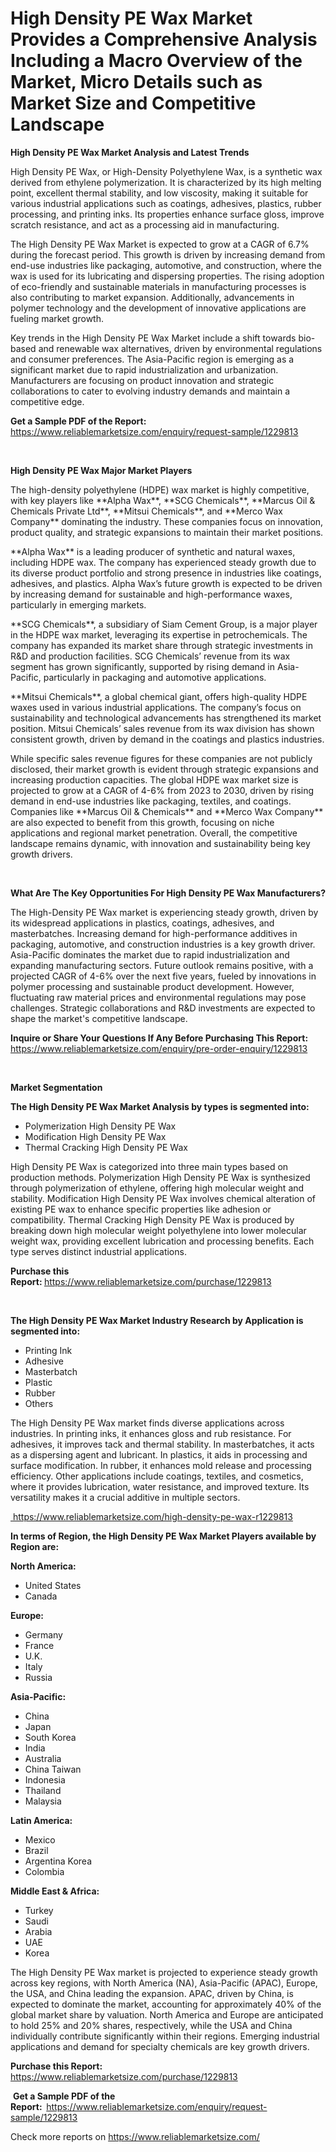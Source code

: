 <p><h1>High Density PE Wax Market Provides a Comprehensive Analysis Including a Macro Overview of the Market, Micro Details such as Market Size and Competitive Landscape</h1></p><p><strong>High Density PE Wax Market Analysis and Latest Trends</strong></p>
<p><p>High Density PE Wax, or High-Density Polyethylene Wax, is a synthetic wax derived from ethylene polymerization. It is characterized by its high melting point, excellent thermal stability, and low viscosity, making it suitable for various industrial applications such as coatings, adhesives, plastics, rubber processing, and printing inks. Its properties enhance surface gloss, improve scratch resistance, and act as a processing aid in manufacturing.</p><p>The High Density PE Wax Market is expected to grow at a CAGR of 6.7% during the forecast period. This growth is driven by increasing demand from end-use industries like packaging, automotive, and construction, where the wax is used for its lubricating and dispersing properties. The rising adoption of eco-friendly and sustainable materials in manufacturing processes is also contributing to market expansion. Additionally, advancements in polymer technology and the development of innovative applications are fueling market growth.</p><p>Key trends in the High Density PE Wax Market include a shift towards bio-based and renewable wax alternatives, driven by environmental regulations and consumer preferences. The Asia-Pacific region is emerging as a significant market due to rapid industrialization and urbanization. Manufacturers are focusing on product innovation and strategic collaborations to cater to evolving industry demands and maintain a competitive edge.</p></p>
<p><strong>Get a Sample PDF of the Report:&nbsp;</strong> <a href="https://www.reliablemarketsize.com/enquiry/request-sample/1229813?utm_campaign=1103&utm_medium=2&utm_source=Github&utm_content=ia&utm_term=27012025&utm_id=high-density-pe-wax">https://www.reliablemarketsize.com/enquiry/request-sample/1229813</a></p>
<p>&nbsp;</p>
<p><strong>High Density PE Wax Major Market Players</strong></p>
<p><p>The high-density polyethylene (HDPE) wax market is highly competitive, with key players like **Alpha Wax**, **SCG Chemicals**, **Marcus Oil & Chemicals Private Ltd**, **Mitsui Chemicals**, and **Merco Wax Company** dominating the industry. These companies focus on innovation, product quality, and strategic expansions to maintain their market positions.</p><p>**Alpha Wax** is a leading producer of synthetic and natural waxes, including HDPE wax. The company has experienced steady growth due to its diverse product portfolio and strong presence in industries like coatings, adhesives, and plastics. Alpha Wax’s future growth is expected to be driven by increasing demand for sustainable and high-performance waxes, particularly in emerging markets.</p><p>**SCG Chemicals**, a subsidiary of Siam Cement Group, is a major player in the HDPE wax market, leveraging its expertise in petrochemicals. The company has expanded its market share through strategic investments in R&D and production facilities. SCG Chemicals’ revenue from its wax segment has grown significantly, supported by rising demand in Asia-Pacific, particularly in packaging and automotive applications.</p><p>**Mitsui Chemicals**, a global chemical giant, offers high-quality HDPE waxes used in various industrial applications. The company’s focus on sustainability and technological advancements has strengthened its market position. Mitsui Chemicals’ sales revenue from its wax division has shown consistent growth, driven by demand in the coatings and plastics industries.</p><p>While specific sales revenue figures for these companies are not publicly disclosed, their market growth is evident through strategic expansions and increasing production capacities. The global HDPE wax market size is projected to grow at a CAGR of 4-6% from 2023 to 2030, driven by rising demand in end-use industries like packaging, textiles, and coatings. Companies like **Marcus Oil & Chemicals** and **Merco Wax Company** are also expected to benefit from this growth, focusing on niche applications and regional market penetration. Overall, the competitive landscape remains dynamic, with innovation and sustainability being key growth drivers.</p></p>
<p>&nbsp;</p>
<p><strong>What Are The Key Opportunities For High Density PE Wax Manufacturers?</strong></p>
<p><p>The High-Density PE Wax market is experiencing steady growth, driven by its widespread applications in plastics, coatings, adhesives, and masterbatches. Increasing demand for high-performance additives in packaging, automotive, and construction industries is a key growth driver. Asia-Pacific dominates the market due to rapid industrialization and expanding manufacturing sectors. Future outlook remains positive, with a projected CAGR of 4-6% over the next five years, fueled by innovations in polymer processing and sustainable product development. However, fluctuating raw material prices and environmental regulations may pose challenges. Strategic collaborations and R&D investments are expected to shape the market's competitive landscape.</p></p>
<p><strong>Inquire or Share Your Questions If Any Before Purchasing This Report:</strong> <a href="https://www.reliablemarketsize.com/enquiry/pre-order-enquiry/1229813?utm_campaign=1103&utm_medium=2&utm_source=Github&utm_content=ia&utm_term=27012025&utm_id=high-density-pe-wax">https://www.reliablemarketsize.com/enquiry/pre-order-enquiry/1229813</a></p>
<p>&nbsp;</p>
<p><strong>Market Segmentation</strong></p>
<p><strong>The High Density PE Wax Market Analysis by types is segmented into:</strong></p>
<p><ul><li>Polymerization High Density PE Wax</li><li>Modification High Density PE Wax</li><li>Thermal Cracking High Density PE Wax</li></ul></p>
<p><p>High Density PE Wax is categorized into three main types based on production methods. Polymerization High Density PE Wax is synthesized through polymerization of ethylene, offering high molecular weight and stability. Modification High Density PE Wax involves chemical alteration of existing PE wax to enhance specific properties like adhesion or compatibility. Thermal Cracking High Density PE Wax is produced by breaking down high molecular weight polyethylene into lower molecular weight wax, providing excellent lubrication and processing benefits. Each type serves distinct industrial applications.</p></p>
<p><strong>Purchase this Report:&nbsp;</strong><a href="https://www.reliablemarketsize.com/purchase/1229813?utm_campaign=1103&utm_medium=2&utm_source=Github&utm_content=ia&utm_term=27012025&utm_id=high-density-pe-wax">https://www.reliablemarketsize.com/purchase/1229813</a></p>
<p>&nbsp;</p>
<p><strong>The High Density PE Wax Market Industry Research by Application is segmented into:</strong></p>
<p><ul><li>Printing Ink</li><li>Adhesive</li><li>Masterbatch</li><li>Plastic</li><li>Rubber</li><li>Others</li></ul></p>
<p><p>The High Density PE Wax market finds diverse applications across industries. In printing inks, it enhances gloss and rub resistance. For adhesives, it improves tack and thermal stability. In masterbatches, it acts as a dispersing agent and lubricant. In plastics, it aids in processing and surface modification. In rubber, it enhances mold release and processing efficiency. Other applications include coatings, textiles, and cosmetics, where it provides lubrication, water resistance, and improved texture. Its versatility makes it a crucial additive in multiple sectors.</p></p>
<p><a href="https://www.reliablemarketsize.com/high-density-pe-wax-r1229813?utm_campaign=1103&utm_medium=2&utm_source=Github&utm_content=ia&utm_term=27012025&utm_id=high-density-pe-wax">&nbsp;https://www.reliablemarketsize.com/high-density-pe-wax-r1229813</a></p>
<p><strong>In terms of Region, the High Density PE Wax Market Players available by Region are:</strong></p>
<p>
    <p> <strong> North America: </strong>
        <ul>
            <li>United States</li>
            <li>Canada</li>
        </ul>
        </p> 
    <p> <strong> Europe: </strong>
        <ul>
            <li>Germany</li>
            <li>France</li>
            <li>U.K.</li>
            <li>Italy</li>
            <li>Russia</li>
        </ul>
        </p> 
    <p> <strong> Asia-Pacific: </strong>
        <ul>
            <li>China</li>
            <li>Japan</li>
            <li>South Korea</li>
            <li>India</li>
            <li>Australia</li>
            <li>China Taiwan</li>
            <li>Indonesia</li>
            <li>Thailand</li>
            <li>Malaysia</li>
        </ul>
        </p> 
    <p> <strong> Latin America: </strong>
        <ul>
            <li>Mexico</li>
            <li>Brazil</li>
            <li>Argentina Korea</li>
            <li>Colombia</li>
        </ul>
        </p> 
    <p> <strong> Middle East & Africa: </strong>
        <ul>
            <li>Turkey</li>
            <li>Saudi</li>
            <li>Arabia</li>
            <li>UAE</li>
            <li>Korea</li>
        </ul>
    </p>
    </p>
<p><p>The High Density PE Wax market is projected to experience steady growth across key regions, with North America (NA), Asia-Pacific (APAC), Europe, the USA, and China leading the expansion. APAC, driven by China, is expected to dominate the market, accounting for approximately 40% of the global market share by valuation. North America and Europe are anticipated to hold 25% and 20% shares, respectively, while the USA and China individually contribute significantly within their regions. Emerging industrial applications and demand for specialty chemicals are key growth drivers.</p></p>
<p><strong>Purchase this Report: </strong><a href="https://www.reliablemarketsize.com/purchase/1229813?utm_campaign=1103&utm_medium=2&utm_source=Github&utm_content=ia&utm_term=27012025&utm_id=high-density-pe-wax">https://www.reliablemarketsize.com/purchase/1229813</a></p>
<p>&nbsp;<strong>Get a Sample PDF of the Report:&nbsp;&nbsp;</strong><a href="https://www.reliablemarketsize.com/enquiry/request-sample/1229813?utm_campaign=1103&utm_medium=2&utm_source=Github&utm_content=ia&utm_term=27012025&utm_id=high-density-pe-wax">https://www.reliablemarketsize.com/enquiry/request-sample/1229813</a></p>
<p><strong></strong></p>
<p>Check more reports on <a href="https://www.reliablemarketsize.com/?utm_campaign=1103&utm_medium=2&utm_source=Github&utm_content=ia&utm_term=27012025&utm_id=high-density-pe-wax">https://www.reliablemarketsize.com/</a></p>